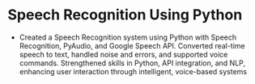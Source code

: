 # Speech Recognition Using Python 
* Created a Speech Recognition system using Python with Speech Recognition, PyAudio, and Google Speech API. Converted real-time speech to text, handled noise and errors, and supported voice commands. Strengthened skills in Python, API integration, and NLP, enhancing user interaction through intelligent, voice-based systems

